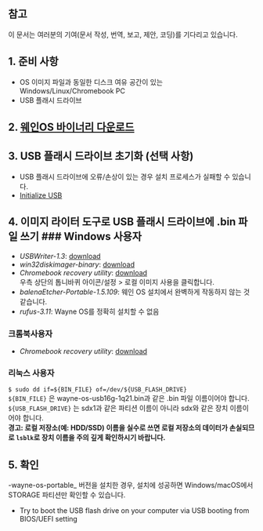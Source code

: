 ## 참고
이 문서는 여러분의 기여(문서 작성, 번역, 보고, 제안, 코딩)를 기다리고 있습니다.

## 1. 준비 사항
- OS 이미지 파일과 동일한 디스크 여유 공간이 있는 Windows/Linux/Chromebook PC
- USB 플래시 드라이브

## 2. [웨인OS 바이너리 다운로드](https://wayne-os.com/download-wayne-os-binary/)

## 3. USB 플래시 드라이브 초기화 (선택 사항)
- USB 플래시 드라이브에 오류/손상이 있는 경우 설치 프로세스가 실패할 수 있습니다.
- [Initialize USB](https://github.com/wayne-incorporated/wayne-os/blob/main/docs/en/how-to/initializing_usb_flash_drive.md)

## 4. 이미지 라이터 도구로 USB 플래시 드라이브에 .bin 파일 쓰기 ### Windows 사용자
- _USBWriter-1.3_: [download](https://sourceforge.net/projects/usbwriter/)
- _win32diskimager-binary_: [download](https://win32diskimager.download/)
- _Chromebook recovery utility_: [download](https://chrome.google.com/webstore/detail/chromebook-recovery-utili/jndclpdbaamdhonoechobihbbiimdgai/RK%3D2/RS%3DUI2uA8SxDAwF_T9oPb4YviZFT3Y-)
<br>우측 상단의 톱니바퀴 아이콘/설정 > 로컬 이미지 사용을 클릭합니다.
- _balenaEtcher-Portable-1.5.109_: 웨인 OS 설치에서 완벽하게 작동하지 않는 것 같습니다.
- _rufus-3.11_: Wayne OS를 정확히 설치할 수 없음

### 크롬북사용자
- _Chromebook recovery utility_: [download](https://chrome.google.com/webstore/detail/chromebook-recovery-utili/jndclpdbaamdhonoechobihbbiimdgai/RK%3D2/RS%3DUI2uA8SxDAwF_T9oPb4YviZFT3Y-)

### 리눅스 사용자
`$ sudo dd if=${BIN_FILE} of=/dev/${USB_FLASH_DRIVE}`
<br>
`${BIN_FILE}` 은 wayne-os-usb16g-1q21.bin과 같은 .bin 파일 이름이어야 합니다.
<br>
`${USB_FLASH_DRIVE}` 는 sdx1과 같은 파티션 이름이 아니라 sdx와 같은 장치 이름이어야 합니다.
<br>
**경고: 로컬 저장소(예: HDD/SSD) 이름을 실수로 쓰면 로컬 저장소의 데이터가 손실되므로 `lsblk`로 장치 이름을 주의 깊게 확인하시기 바랍니다.**
<br>

## 5. 확인
-wayne-os-portable_ 버전을 설치한 경우, 설치에 성공하면 Windows/macOS에서 STORAGE 파티션만 확인할 수 있습니다.
- Try to boot the USB flash drive on your computer via USB booting from BIOS/UEFI setting
